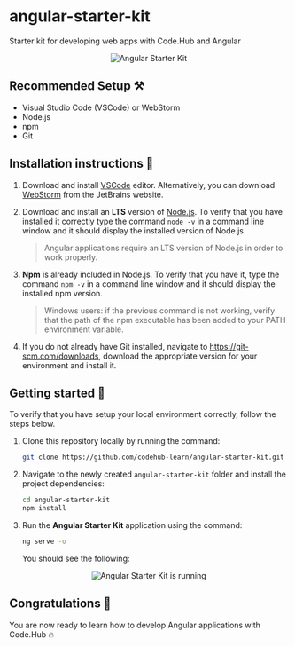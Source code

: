 # angular-starter-kit

Starter kit for developing web apps with Code.Hub and Angular

<p align="center">
  <img src="images/angular_logo.png" alt="Angular Starter Kit" />
</p>

## Recommended Setup ⚒️

- Visual Studio Code (VSCode) or WebStorm
- Node.js
- npm
- Git

## Installation instructions 📑

1. Download and install [VSCode](https://code.visualstudio.com/download) editor. Alternatively, you can download [WebStorm](https://www.jetbrains.com/webstorm/) from the JetBrains website.
2. Download and install an **LTS** version of [Node.js](https://nodejs.org/). To verify that you have installed it
   correctly type the command `node -v` in a command line window and it should display the installed version of Node.js

   > Angular applications require an LTS version of Node.js in order to work properly.

3. **Npm** is already included in Node.js. To verify that you have it, type the command `npm -v` in a command line
   window and it should display the installed npm version.

   > Windows users: if the previous command is not working, verify that the path of the npm executable has been added to
   your PATH environment variable.

4. If you do not already have Git installed, navigate to https://git-scm.com/downloads, download the appropriate version
   for your environment and install it.

## Getting started 🚀

To verify that you have setup your local environment correctly, follow the steps below.

1. Clone this repository locally by running the command:

   ```sh
   git clone https://github.com/codehub-learn/angular-starter-kit.git
   ```

2. Navigate to the newly created `angular-starter-kit` folder and install the project dependencies:
   ```sh
   cd angular-starter-kit
   npm install
   ```

3. Run the **Angular Starter Kit** application using the command:
    ```sh
   ng serve -o
   ```
   You should see the following:

<p align="center">
  <img src="images/angular_app.png" alt="Angular Starter Kit is running" />
</p>

## Congratulations 👏

You are now ready to learn how to develop Angular applications with Code.Hub 🔥
